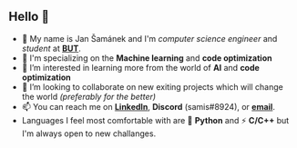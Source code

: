 ## Hello 👋

- 👋 My name is Jan Šamánek and I'm *computer science engineer* and *student* at [**BUT**](https://www.vut.cz/en/).
- 🎯 I'm specializing on the **Machine learning** and **code optimization**
- 👀 I’m interested in learning more from the world of **AI** and **code optimization**
- 💞️ I’m looking to collaborate on new exiting projects which will change the world *(preferably for the better)*
- 📫 You can reach me on [**LinkedIn**](www.linkedin.com/in/jan-šamánek), **Discord** (samis#8924), or [**email**](mailto:jansamanek@email.cz).
- Languages I feel most comfortable with are 🐍 **Python** and ⚡ **C/C++** but I'm always open to new challanges. 


<!---
Samanek-Jan/Samanek-Jan is a ✨ special ✨ repository because its `README.md` (this file) appears on your GitHub profile.
You can click the Preview link to take a look at your changes.
--->
